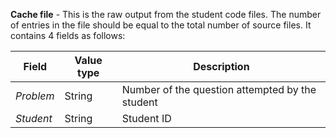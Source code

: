 **Cache file** - This is the raw output from the student code files. The number of entries in the file should be equal to the total number of source files. 
It contains 4 fields as follows:

| Field    | Value type | Description | 
| ----------- | ----------- |-------------|
|*Problem* |String |Number of the question attempted by the student| 
|*Student*|String |Student ID|
